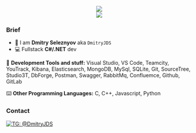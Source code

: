 
<p align="center">
<img src="https://github-readme-stats.vercel.app/api?username=DmitryJDS&show_icons=true&title_color=33b59b&icon_color=33b59b" />
<br>
<img src="https://hits.seeyoufarm.com/api/count/incr/badge.svg?url=https%3A%2F%2Fgithub.com%2FDmitryJDS&count_bg=%23BE15DC&title_bg=%23555555&icon=&icon_color=%23E7E7E7&title=page%20views&edge_flat=false"/>
</p>

### Brief
- 🤖 I am **Dmitry Seleznyov** aka `DmitryJDS`
- 💻 Fullstack **С#/.NET** dev

🧰 **Development Tools and stuff:** 
Visual Studio, VS Code, Teamcity, YouTrack, Kibana, Elasticsearch, MongoDB, MySql, SQLite, Git, SourceTree, Studio3T, DbForge, Postman, Swagger, RabbitMq, Confluemce, Github, GitLab

⌨️ **Other Programming Languages:** C, C++, Javascript, Python

### Contact
[![TG: @DmitryJDS](https://img.shields.io/badge/Telegram---?logo=telegram&style=for-the-badge&color=blue)](//t.me/DmitryJDS)
